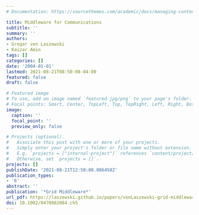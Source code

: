 ```yaml
---
# Documentation: https://sourcethemes.com/academic/docs/managing-content/

title: Middleware for Communications
subtitle: ''
summary: ''
authors:
- Gregor von Laszewski
- Kaizar Amin
tags: []
categories: []
date: '2004-01-01'
lastmod: 2021-08-21T08:50:08-04:00
featured: false
draft: false

# Featured image
# To use, add an image named `featured.jpg/png` to your page's folder.
# Focal points: Smart, Center, TopLeft, Top, TopRight, Left, Right, BottomLeft, Bottom, BottomRight.
image:
  caption: ''
  focal_point: ''
  preview_only: false

# Projects (optional).
#   Associate this post with one or more of your projects.
#   Simply enter your project's folder or file name without extension.
#   E.g. `projects = ["internal-project"]` references `content/project/deep-learning/index.md`.
#   Otherwise, set `projects = []`.
projects: []
publishDate: '2021-08-21T12:50:08.086458Z'
publication_types:
- '6'
abstract: ''
publication: '*Grid Middleware*'
url_pdf: https://laszewski.github.io/papers/vonLaszewski-grid-middleware.pdf
doi: 10.1002/0470862084.ch5
---
```

